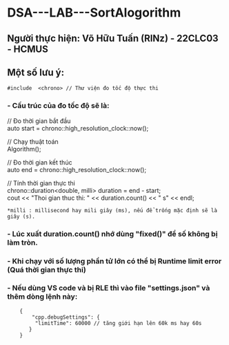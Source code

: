 # DSA---LAB---SortAlogorithm
## Người thực hiện: Võ Hữu Tuấn (RINz) - 22CLC03 - HCMUS
## Một số lưu ý:

    #include  <chrono> // Thư viện đo tốc độ thực thi  
### - Cấu trúc của đo tốc độ sẽ là:

 // Đo thời gian bắt đầu  
    auto start = chrono::high_resolution_clock::now();  

 // Chạy thuật toán  
    Algorithm();  

 // Đo thời gian kết thúc  
    auto end = chrono::high_resolution_clock::now();  

 // Tính thời gian thực thi  
    chrono::duration<double, milli> duration = end - start;  
    cout << "Thoi gian thuc thi: " << duration.count() << " s" << endl;  

    *milli : millisecond hay mili giây (ms), nếu để trống mặc định sẽ là giây (s).  

### - Lúc xuất duration.count() nhớ dùng "fixed()" để số không bị làm tròn.  
### - Khi chạy với số lượng phần tử lớn có thể bị Runtime limit error (Quá thời gian thực thi)  
### - Nếu dùng VS code và bị RLE thì vào file "settings.json" và thêm dòng lệnh này:  
        {
            "cpp.debugSettings": {
             "limitTime": 60000 // tăng giới hạn lên 60k ms hay 60s
           }
        }
